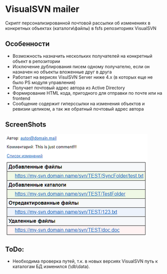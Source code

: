 # VisualSVN mailer
Скрипт персонализированной почтовой рассылки об изменениях в конкретных объектах (каталоги\файлы) в fsfs репозиториях VisualSVN

## Особенности
- Возможность назначить нескольких получателей на конкретный объект в репозитории
- Исключение дублирования писем одному получателю, если он назначен но объекты вложенные друг в друга
- Работает на верисях VisulSVN Server ниже 4.х (в которых еще не было PS модуля управления)
- Получает почтовый адрес автора из Active Directory
- Формирование HTML кода, пригодного для отправки по почте или на frontend
- Сообщение содержит гиперссылки на изменения объектов и ревизии целиком, а так же обратный почтовый адрес автора

## ScreenShots
![Image](https://raw.githubusercontent.com/NetFoXZX/VisualSVN_mailer/main/notification.png)

## ToDo:
- Необходима проверка путей, т.к. в новых версиях VisualSVN путь к каталогам БД изменился (\db\data\).
